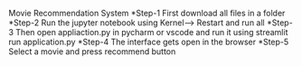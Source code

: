 Movie Recommendation System
*Step-1 First download all files in a folder
*Step-2 Run the jupyter notebook using Kernel--> Restart and run all
*Step-3 Then open appliaction.py in pycharm or vscode and run it using streamlit run application.py
*Step-4 The interface gets open in the browser
*Step-5 Select a movie and press recommend button
